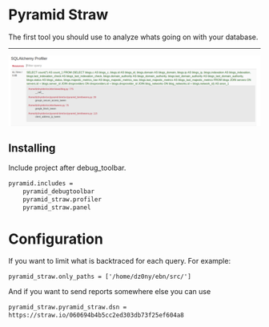 # Pyramid Straw

The first tool you should use to analyze whats going on with
your database.

    
---
![screenshots/cover.png](screenshots/cover.png)


## Installing

Include project after debug_toolbar.

```
pyramid.includes =
    pyramid_debugtoolbar
    pyramid_straw.profiler
    pyramid_straw.panel
```

# Configuration

If you want to limit what is backtraced for 
 each query. For example:
```
pyramid_straw.only_paths = ['/home/dz0ny/ebn/src/']
```

And if you want to send reports somewhere else you can use 
```
pyramid_straw.pyramid_straw.dsn = https://straw.io/060694b4b5cc2ed303db73f25ef604a8
```

